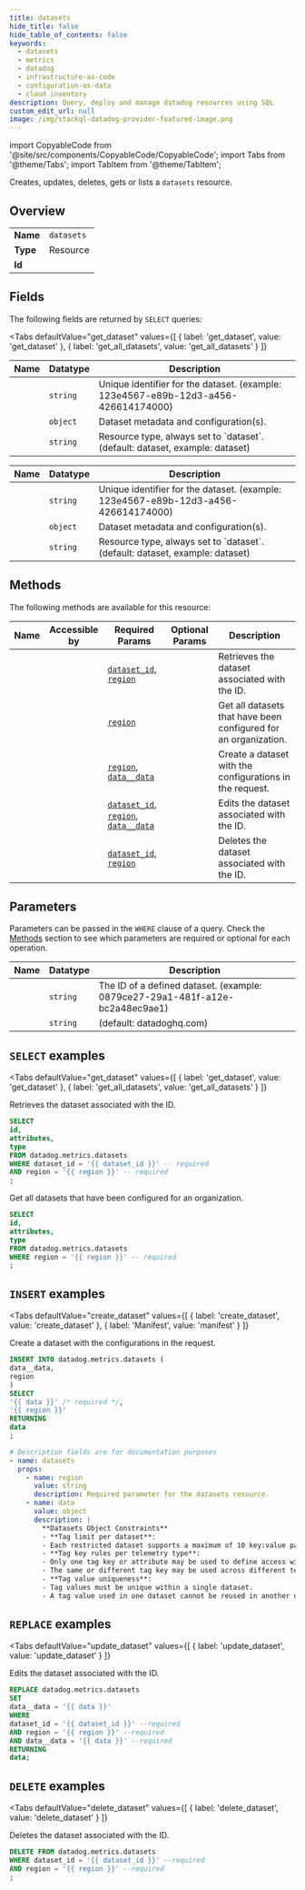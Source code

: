 ```yaml
--- 
title: datasets
hide_title: false
hide_table_of_contents: false
keywords:
  - datasets
  - metrics
  - datadog
  - infrastructure-as-code
  - configuration-as-data
  - cloud inventory
description: Query, deploy and manage datadog resources using SQL
custom_edit_url: null
image: /img/stackql-datadog-provider-featured-image.png
---
```


import CopyableCode from '@site/src/components/CopyableCode/CopyableCode';
import Tabs from '@theme/Tabs';
import TabItem from '@theme/TabItem';

Creates, updates, deletes, gets or lists a <code>datasets</code> resource.

## Overview
<table><tbody>
<tr><td><b>Name</b></td><td><code>datasets</code></td></tr>
<tr><td><b>Type</b></td><td>Resource</td></tr>
<tr><td><b>Id</b></td><td><CopyableCode code="datadog.metrics.datasets" /></td></tr>
</tbody></table>

## Fields

The following fields are returned by `SELECT` queries:

<Tabs
    defaultValue="get_dataset"
    values={[
        { label: 'get_dataset', value: 'get_dataset' },
        { label: 'get_all_datasets', value: 'get_all_datasets' }
    ]}
>
<TabItem value="get_dataset">

<table>
<thead>
    <tr>
    <th>Name</th>
    <th>Datatype</th>
    <th>Description</th>
    </tr>
</thead>
<tbody>
<tr>
    <td><CopyableCode code="id" /></td>
    <td><code>string</code></td>
    <td>Unique identifier for the dataset. (example: 123e4567-e89b-12d3-a456-426614174000)</td>
</tr>
<tr>
    <td><CopyableCode code="attributes" /></td>
    <td><code>object</code></td>
    <td>Dataset metadata and configuration(s).</td>
</tr>
<tr>
    <td><CopyableCode code="type" /></td>
    <td><code>string</code></td>
    <td>Resource type, always set to `dataset`. (default: dataset, example: dataset)</td>
</tr>
</tbody>
</table>
</TabItem>
<TabItem value="get_all_datasets">

<table>
<thead>
    <tr>
    <th>Name</th>
    <th>Datatype</th>
    <th>Description</th>
    </tr>
</thead>
<tbody>
<tr>
    <td><CopyableCode code="id" /></td>
    <td><code>string</code></td>
    <td>Unique identifier for the dataset. (example: 123e4567-e89b-12d3-a456-426614174000)</td>
</tr>
<tr>
    <td><CopyableCode code="attributes" /></td>
    <td><code>object</code></td>
    <td>Dataset metadata and configuration(s).</td>
</tr>
<tr>
    <td><CopyableCode code="type" /></td>
    <td><code>string</code></td>
    <td>Resource type, always set to `dataset`. (default: dataset, example: dataset)</td>
</tr>
</tbody>
</table>
</TabItem>
</Tabs>

## Methods

The following methods are available for this resource:

<table>
<thead>
    <tr>
    <th>Name</th>
    <th>Accessible by</th>
    <th>Required Params</th>
    <th>Optional Params</th>
    <th>Description</th>
    </tr>
</thead>
<tbody>
<tr>
    <td><a href="#get_dataset"><CopyableCode code="get_dataset" /></a></td>
    <td><CopyableCode code="select" /></td>
    <td><a href="#parameter-dataset_id"><code>dataset_id</code></a>, <a href="#parameter-region"><code>region</code></a></td>
    <td></td>
    <td>Retrieves the dataset associated with the ID.</td>
</tr>
<tr>
    <td><a href="#get_all_datasets"><CopyableCode code="get_all_datasets" /></a></td>
    <td><CopyableCode code="select" /></td>
    <td><a href="#parameter-region"><code>region</code></a></td>
    <td></td>
    <td>Get all datasets that have been configured for an organization.</td>
</tr>
<tr>
    <td><a href="#create_dataset"><CopyableCode code="create_dataset" /></a></td>
    <td><CopyableCode code="insert" /></td>
    <td><a href="#parameter-region"><code>region</code></a>, <a href="#parameter-data__data"><code>data__data</code></a></td>
    <td></td>
    <td>Create a dataset with the configurations in the request.</td>
</tr>
<tr>
    <td><a href="#update_dataset"><CopyableCode code="update_dataset" /></a></td>
    <td><CopyableCode code="replace" /></td>
    <td><a href="#parameter-dataset_id"><code>dataset_id</code></a>, <a href="#parameter-region"><code>region</code></a>, <a href="#parameter-data__data"><code>data__data</code></a></td>
    <td></td>
    <td>Edits the dataset associated with the ID.</td>
</tr>
<tr>
    <td><a href="#delete_dataset"><CopyableCode code="delete_dataset" /></a></td>
    <td><CopyableCode code="delete" /></td>
    <td><a href="#parameter-dataset_id"><code>dataset_id</code></a>, <a href="#parameter-region"><code>region</code></a></td>
    <td></td>
    <td>Deletes the dataset associated with the ID.</td>
</tr>
</tbody>
</table>

## Parameters

Parameters can be passed in the `WHERE` clause of a query. Check the [Methods](#methods) section to see which parameters are required or optional for each operation.

<table>
<thead>
    <tr>
    <th>Name</th>
    <th>Datatype</th>
    <th>Description</th>
    </tr>
</thead>
<tbody>
<tr id="parameter-dataset_id">
    <td><CopyableCode code="dataset_id" /></td>
    <td><code>string</code></td>
    <td>The ID of a defined dataset. (example: 0879ce27-29a1-481f-a12e-bc2a48ec9ae1)</td>
</tr>
<tr id="parameter-region">
    <td><CopyableCode code="region" /></td>
    <td><code>string</code></td>
    <td>(default: datadoghq.com)</td>
</tr>
</tbody>
</table>

## `SELECT` examples

<Tabs
    defaultValue="get_dataset"
    values={[
        { label: 'get_dataset', value: 'get_dataset' },
        { label: 'get_all_datasets', value: 'get_all_datasets' }
    ]}
>
<TabItem value="get_dataset">

Retrieves the dataset associated with the ID.

```sql
SELECT
id,
attributes,
type
FROM datadog.metrics.datasets
WHERE dataset_id = '{{ dataset_id }}' -- required
AND region = '{{ region }}' -- required
;
```
</TabItem>
<TabItem value="get_all_datasets">

Get all datasets that have been configured for an organization.

```sql
SELECT
id,
attributes,
type
FROM datadog.metrics.datasets
WHERE region = '{{ region }}' -- required
;
```
</TabItem>
</Tabs>


## `INSERT` examples

<Tabs
    defaultValue="create_dataset"
    values={[
        { label: 'create_dataset', value: 'create_dataset' },
        { label: 'Manifest', value: 'manifest' }
    ]}
>
<TabItem value="create_dataset">

Create a dataset with the configurations in the request.

```sql
INSERT INTO datadog.metrics.datasets (
data__data,
region
)
SELECT 
'{{ data }}' /* required */,
'{{ region }}'
RETURNING
data
;
```
</TabItem>
<TabItem value="manifest">

```yaml
# Description fields are for documentation purposes
- name: datasets
  props:
    - name: region
      value: string
      description: Required parameter for the datasets resource.
    - name: data
      value: object
      description: |
        **Datasets Object Constraints**
        - **Tag limit per dataset**:
        - Each restricted dataset supports a maximum of 10 key:value pairs per product.
        - **Tag key rules per telemetry type**:
        - Only one tag key or attribute may be used to define access within a single telemetry type.
        - The same or different tag key may be used across different telemetry types.
        - **Tag value uniqueness**:
        - Tag values must be unique within a single dataset.
        - A tag value used in one dataset cannot be reused in another dataset of the same telemetry type.
```
</TabItem>
</Tabs>


## `REPLACE` examples

<Tabs
    defaultValue="update_dataset"
    values={[
        { label: 'update_dataset', value: 'update_dataset' }
    ]}
>
<TabItem value="update_dataset">

Edits the dataset associated with the ID.

```sql
REPLACE datadog.metrics.datasets
SET 
data__data = '{{ data }}'
WHERE 
dataset_id = '{{ dataset_id }}' --required
AND region = '{{ region }}' --required
AND data__data = '{{ data }}' --required
RETURNING
data;
```
</TabItem>
</Tabs>


## `DELETE` examples

<Tabs
    defaultValue="delete_dataset"
    values={[
        { label: 'delete_dataset', value: 'delete_dataset' }
    ]}
>
<TabItem value="delete_dataset">

Deletes the dataset associated with the ID.

```sql
DELETE FROM datadog.metrics.datasets
WHERE dataset_id = '{{ dataset_id }}' --required
AND region = '{{ region }}' --required
;
```
</TabItem>
</Tabs>
